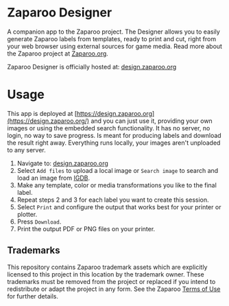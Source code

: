 # Zaparoo Designer

A companion app to the Zaparoo project. The Designer allows you to easily generate Zaparoo labels from templates, ready to print and cut, right from your web browser using external sources for game media. Read more about the Zaparoo project at [Zaparoo.org](https://zaparoo.org/).

Zaparoo Designer is officially hosted at: [design.zaparoo.org](https://design.zaparoo.org/)

# Usage
This app is deployed at [https://design.zaparoo.org](https://design.zaparoo.org/) and you can just use it, providing your own images or using the embedded search functionality.
It has no server, no login, no way to save progress.
Is meant for producing labels and download the result right away.
Everything runs locally, your images aren't unploaded to any server.

1. Navigate to: [design.zaparoo.org](https://design.zaparoo.org/)
2. Select `Add files` to upload a local image or `Search image` to search and load an image from [IGDB](https://www.igdb.com/).
3. Make any template, color or media transformations you like to the final label.
4. Repeat steps 2 and 3 for each label you want to create this session.
5. Select `Print` and configure the output that works best for your printer or plotter.
6. Press `Download`.
7. Print the output PDF or PNG files on your printer.

## Trademarks

This repository contains Zaparoo trademark assets which are explicitly licensed to this project in this location by the trademark owner. These trademarks must be removed from the project or replaced if you intend to redistribute or adapt the project in any form. See the Zaparoo [Terms of Use](https://zaparoo.org/terms/) for further details.

